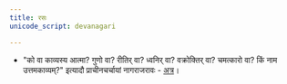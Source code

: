 ```yaml
---
title: रसः
unicode_script: devanagari

---
```


- "को वा काव्यस्य आत्मा? गुणो वा? रीतिर् वा? ध्वनिर् वा? वक्रोक्तिर् वा? चमत्कारो वा? किं नाम उत्तमकाव्यम्?" इत्यादौ प्राचीनचर्चायां नागराजरावः \- [अत्र](https://archive.org/details/kAvyasya-AtmA)।

